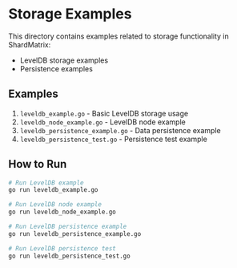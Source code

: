 # Storage Examples

This directory contains examples related to storage functionality in ShardMatrix:

- LevelDB storage examples
- Persistence examples

## Examples

1. `leveldb_example.go` - Basic LevelDB storage usage
2. `leveldb_node_example.go` - LevelDB node example
3. `leveldb_persistence_example.go` - Data persistence example
4. `leveldb_persistence_test.go` - Persistence test example

## How to Run

```bash
# Run LevelDB example
go run leveldb_example.go

# Run LevelDB node example
go run leveldb_node_example.go

# Run LevelDB persistence example
go run leveldb_persistence_example.go

# Run LevelDB persistence test
go run leveldb_persistence_test.go
```